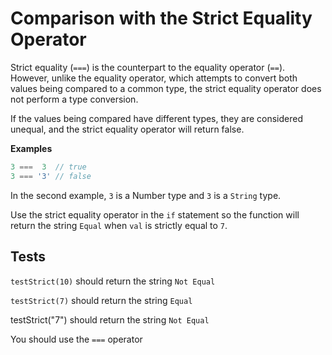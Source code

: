 # Comparison with the Strict Equality Operator

Strict equality (`===`) is the counterpart to the equality operator (`==`). However, unlike the equality operator, which attempts to convert both values being compared to a common type, the strict equality operator does not perform a type conversion.

If the values being compared have different types, they are considered unequal, and the strict equality operator will return false.

**Examples**

```javascript
3 ===  3  // true
3 === '3' // false

```

In the second example, `3` is a Number type and `3` is a `String` type.

Use the strict equality operator in the `if` statement so the function will return the string `Equal` when `val` is strictly equal to `7`.

## Tests

`testStrict(10)` should return the string `Not Equal`

`testStrict(7)` should return the string `Equal`

testStrict("7") should return the string `Not Equal`

You should use the `===` operator
